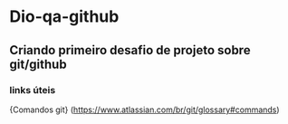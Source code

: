 # Dio-qa-github

## Criando primeiro desafio de projeto sobre git/github

### links úteis
{Comandos git} (https://www.atlassian.com/br/git/glossary#commands)
